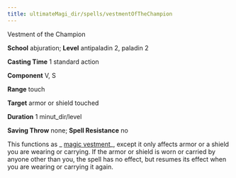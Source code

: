 ```yaml
---
title: ultimateMagi_dir/spells/vestmentOfTheChampion
---
```

Vestment of the Champion

**School** abjuration; **Level** antipaladin 2, paladin 2

**Casting Time** 1 standard action

**Component** V, S

**Range** touch

**Target** armor or shield touched

**Duration** 1 minut_dir/level

**Saving Throw** none; **Spell Resistance** no

This functions as _ [magic vestment](spells/magicVestment#_magic-vestment)_, except it only affects armor or a shield you are wearing or carrying. If the armor or shield is worn or carried by anyone other than you, the spell has no effect, but resumes its effect when you are wearing or carrying it again.

